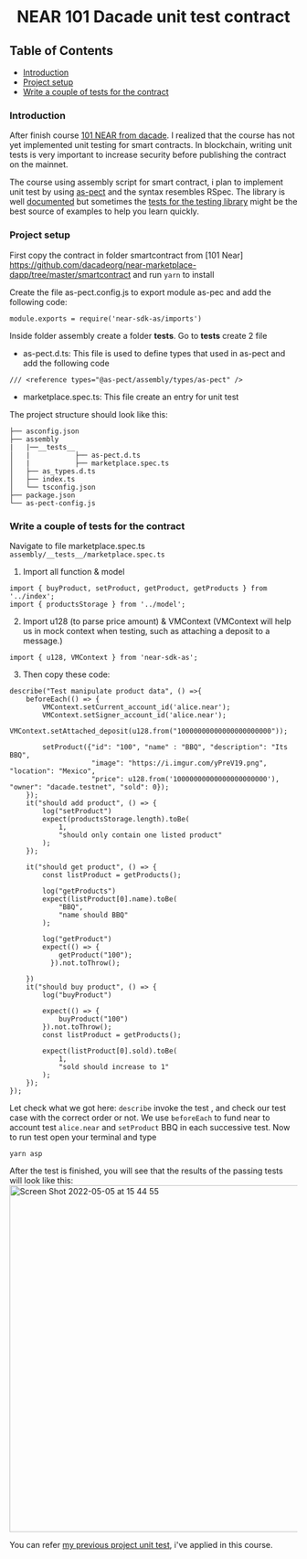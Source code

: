 <h1 align="center">NEAR 101 Dacade unit test contract</h1>

## Table of Contents

- [Introduction](#introduction)
- [Project setup](#project-setup)
- [Write a couple of tests for the contract](#write-a-couple-of-tests-for-the-contract)

### Introduction
After finish course [101 NEAR from dacade](https://dacade.org/communities/near/courses/near-101/). I realized that the course has not yet implemented unit testing for smart contracts. In blockchain, writing unit tests is very important to increase security before publishing the contract on the mainnet. 

The course using assembly script for smart contract, i plan to implement unit test by using [as-pect](https://github.com/jtenner/as-pect) and the syntax resembles RSpec. The library is well [documented](https://tenner-joshua.gitbook.io/as-pect/) but sometimes the [tests for the testing library](https://github.com/jtenner/as-pect/tree/master/packages/assembly/assembly/__tests__) might be the best source of examples to help you learn quickly.

### Project setup
First copy the contract in folder smartcontract from [101 Near] https://github.com/dacadeorg/near-marketplace-dapp/tree/master/smartcontract and run ```yarn``` to install

Create the file as-pect.config.js to export module as-pec and add the following code:
```
module.exports = require('near-sdk-as/imports')
```

Inside folder assembly create a folder __tests__. Go to __tests__ create 2 file
- as-pect.d.ts: This file is used to define types that used in as-pect and add the following code
```
/// <reference types="@as-pect/assembly/types/as-pect" />
```
- marketplace.spec.ts: This file create an entry for unit test

The project structure should look like this:
```
├── asconfig.json
├── assembly
|   |──__tests__
│   |           ├── as-pect.d.ts
│   |           ├── marketplace.spec.ts
│   ├── as_types.d.ts
│   ├── index.ts
│   └── tsconfig.json
├── package.json
└── as-pect-config.js
```

### Write a couple of tests for the contract
Navigate to file marketplace.spec.ts ```assembly/__tests__/marketplace.spec.ts```
1. Import all function & model
```
import { buyProduct, setProduct, getProduct, getProducts } from '../index';
import { productsStorage } from '../model';
```

2. Import u128 (to parse price amount) & VMContext (VMContext will help us in mock context when testing, such as attaching a deposit to a message.)
```
import { u128, VMContext } from 'near-sdk-as';
```

3. Then copy these code:
```
describe("Test manipulate product data", () =>{
    beforeEach(() => {
        VMContext.setCurrent_account_id('alice.near');
        VMContext.setSigner_account_id('alice.near');
        VMContext.setAttached_deposit(u128.from("10000000000000000000000"));

        setProduct({"id": "100", "name" : "BBQ", "description": "Its BBQ", 
                    "image": "https://i.imgur.com/yPreV19.png", "location": "Mexico",
                    "price": u128.from('10000000000000000000000'), "owner": "dacade.testnet", "sold": 0});
    });
    it("should add product", () => {
        log("setProduct")
        expect(productsStorage.length).toBe(
            1,
            "should only contain one listed product"
        );
    });

    it("should get product", () => {
        const listProduct = getProducts();

        log("getProducts")
        expect(listProduct[0].name).toBe(
            "BBQ",
            "name should BBQ"
        );

        log("getProduct")
        expect(() => {
            getProduct("100");
          }).not.toThrow();

    })
    it("should buy product", () => {
        log("buyProduct")

        expect(() => {
            buyProduct("100")
        }).not.toThrow();
        const listProduct = getProducts();

        expect(listProduct[0].sold).toBe(
            1,
            "sold should increase to 1"
        );
    });
});
```

Let check what we got here: ```describe``` invoke the test , and check our test case with the correct order or not. We use ```beforeEach``` to fund near to account test ```alice.near``` and ```setProduct``` BBQ in each successive test.
Now to run test open your terminal and type
```
yarn asp
```
After the test is finished, you will see that the results of the passing tests will look like this:
<img width="607" alt="Screen Shot 2022-05-05 at 15 44 55" src="https://user-images.githubusercontent.com/13186215/166892352-fdd0edc6-1a23-4c8d-9963-8fc14c8b59bf.png">

You can refer [my previous project unit test](https://github.com/anhfactor/danger-is-near/tree/master/assembly/__tests__), i've applied in this course.
